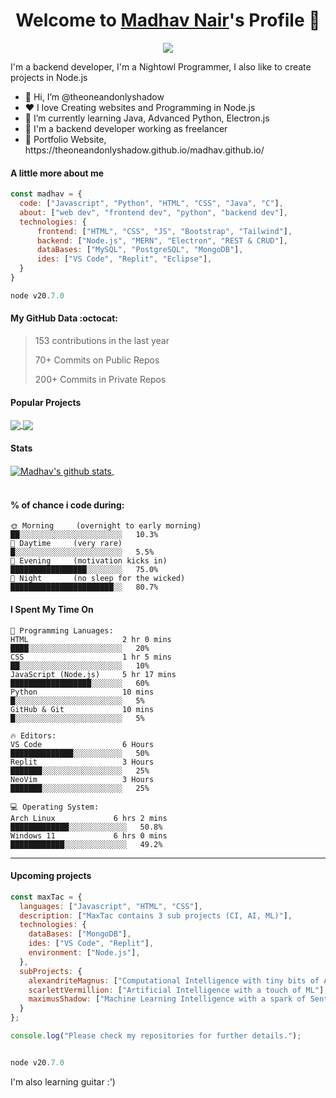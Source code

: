 <p align="center">
  <h1 align="center">Welcome to <a href="https://github.com/theoneandonlyshadow">Madhav Nair</a>'s Profile 👋</h1>
</p>
<p align="center">
  <a align="center" href="https://github.com/DenverCoder1/readme-typing-svg"><img src="https://readme-typing-svg.herokuapp.com?&font=Modenine&color=0000ff&size=25&lines=Welcome+to+my+GitHub+Profile!;I'm+a+Back+end+developer;No+sleep+for+the+WICKED;I'm+a+Node.js+developer;My+resume+is+down+below!;" /></a>
</p>
<p>I'm a backend developer, I'm a Nightowl Programmer, I also like to create projects in Node.js</p>
<img align="right" src="">
<ul>
  <li>👋 Hi, I’m @theoneandonlyshadow</li>
  <li>❤️ I love Creating websites and Programming in Node.js</li>
  <li>🌱 I’m currently learning Java, Advanced Python, Electron.js</li>
  <li>💼 I'm a backend developer working as freelancer</li>
  <li>🧐 Portfolio Website, https://theoneandonlyshadow.github.io/madhav.github.io/</li>
</ul>

#### A little more about me
```javascript
const madhav = {
  code: ["Javascript", "Python", "HTML", "CSS", "Java", "C"],
  about: ["web dev", "frontend dev", "python", "backend dev"],
  technologies: {
      frontend: ["HTML", "CSS", "JS", "Bootstrap", "Tailwind"],
      backend: ["Node.js", "MERN", "Electron", "REST & CRUD"],
      dataBases: ["MySQL", "PostgreSQL", "MongoDB"],
      ides: ["VS Code", "Replit", "Eclipse"],
  }
}

node v20.7.0
```

#### My GitHub Data :octocat:
>  153 contributions in the last year 
 > 
>  70+ Commits on Public Repos
 > 
>  200+ Commits in Private Repos
 > 

#### Popular Projects
<a href="https://github.com/theoneandonlyshadow/OurSpace">
  <!-- Change the `github-readme-stats.anuraghazra1.vercel.app` to `github-readme-stats.vercel.app`  -->
  <img align="center" src="https://github.com/theoneandonlyshadow/OurSpace" />
</a>    
<a href="https://github.com/theoneandonlyshadow/Task-Management-API">
  <!-- Change the `github-readme-stats.anuraghazra1.vercel.app` to `github-readme-stats.vercel.app`  -->
  <img align="center" src="https://github.com/theoneandonlyshadow/Task-Management-API"/>
</a>

#### Stats
<a href="https://github.com/theoneandonlyshadow/github-readme-stats">
  <img align="center" src="" alt="Madhav's github stats" />
</a>
<a href="https://github.com/theoneandonlyshadow/github-readme-stats">
  <!-- Change the `github-readme-stats.anuraghazra1.vercel.app` to `github-readme-stats.vercel.app`  -->
  <img align="center" src="" />
</a>
<br />
<br />

#### % of chance i code during:
```text
🌞 Morning     (overnight to early morning)    ██░░░░░░░░░░░░░░░░░░░░░░░   10.3% 
🌆 Daytime     (very rare)                     █░░░░░░░░░░░░░░░░░░░░░░░░   5.5% 
🌃 Evening     (motivation kicks in)           █████████████████░░░░░░░░   75.0% 
🌙 Night       (no sleep for the wicked)       ███████████████████████░░   80.7%
```

#### I Spent My Time On
```text
💬 Programming Lanuages:
HTML                     2 hr 0 mins           ████░░░░░░░░░░░░░░░░░░░░░   20%
CSS                      1 hr 5 mins           ██░░░░░░░░░░░░░░░░░░░░░░░   10%
JavaScript (Node.js)     5 hr 17 mins          ██████████████████░░░░░░░   60%  
Python                   10 mins               █░░░░░░░░░░░░░░░░░░░░░░░░   5% 
GitHub & Git             10 mins               █░░░░░░░░░░░░░░░░░░░░░░░░   5%

🔥 Editors:
VS Code                  6 Hours               ██████████████░░░░░░░░░░░   50% 
Replit                   3 Hours               ███████░░░░░░░░░░░░░░░░░░   25%
NeoVim                   3 Hours               ███████░░░░░░░░░░░░░░░░░░   25%

💻 Operating System:
Arch Linux             6 hrs 2 mins            █████████████░░░░░░░░░░░░░   50.8%
Windows 11             6 hrs 0 mins            ████████████░░░░░░░░░░░░░░   49.2%
```
------

#### Upcoming projects
```javascript
const maxTac = {
  languages: ["Javascript", "HTML", "CSS"],
  description: ["MaxTac contains 3 sub projects (CI, AI, ML)"],
  technologies: {
    dataBases: ["MongoDB"],
    ides: ["VS Code", "Replit"],
    environment: ["Node.js"],
  },
  subProjects: {
    alexandriteMagnus: ["Computational Intelligence with tiny bits of AI."],
    scarlettVermillion: ["Artificial Intelligence with a touch of ML"],
    maximusShadow: ["Machine Learning Intelligence with a spark of Sentiment Analysis"],
  }
};

console.log("Please check my repositories for further details.");


node v20.7.0
```


I'm also learning guitar :')
<!-- resume here?
